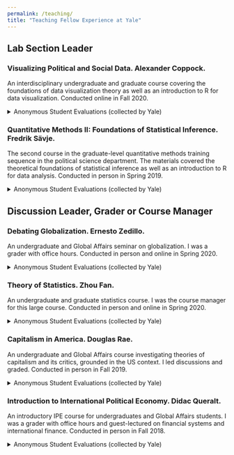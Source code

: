 ```yaml
---
permalink: /teaching/
title: "Teaching Fellow Experience at Yale"
---
```


## Lab Section Leader

### Visualizing Political and Social Data. Alexander Coppock.

An interdisciplinary undergraduate and graduate course covering the foundations of data visualization theory as well as an introduction to R for data visualization. Conducted online in Fall 2020.

<details>
  <summary>Anonymous Student Evaluations (collected by Yale)</summary>
  <ul>
    <li>Overall assessment:</li>
    <img src="http://hikaruyamagishi.github.io/files/teaching_eval/yamagishi_eval_plsc349_sm.png" width="400" />
    <li>Selected student feedback:</li>
    <blockquote>
    <q>Hikaru did really well with a very tough job to try to teach us a lot of coding in a very short period of time. She is also kind and easily reachable.</q>
    </blockquote>

    <blockquote>
    <q>strengths: code was very detailed and answered questions clearly, facilitated discussions and kept us engaged, availability outside of class (office hours, email, piazza) weaknesses: nothing at this time</q>
    </blockquote>

    <li>See <a href="https://hikaruyamagishi.github.io/teaching/202009-teaching">student evaluations in full</a>.</li>
  </ul>
</details>

### Quantitative Methods II: Foundations of Statistical Inference. Fredrik Sävje.

The second course in the graduate-level quantitative methods training sequence in the political science department. The materials covered the theoretical foundations of statistical inference as well as an introduction to R for data analysis. Conducted in person in Spring 2019.

<details>
  <summary>Anonymous Student Evaluations (collected by Yale)</summary>
  <ul>
    <li>Overall assessment:</li>
    <img src="http://hikaruyamagishi.github.io/files/teaching_eval/yamagishi_eval_plsc503_sm.png" width="400" />
    <li>Selected student feedback:</li>

    <blockquote>
    <q>Hikaru is a very friendly and patient TF. She is always open for any kind of questions, and she even took her time to set up some softwares on students' laptops.</q>
    </blockquote>

    <blockquote>
    <q>Exceptional TF</q>
    </blockquote>

    <li>See <a href="https://hikaruyamagishi.github.io/teaching/201901-teaching">student evaluations in full</a>.</li>
  </ul>
</details>



## Discussion Leader, Grader or Course Manager

### Debating Globalization. Ernesto Zedillo.

An undergraduate and Global Affairs seminar on globalization. I was a grader with office hours. Conducted in person and online in Spring 2020.

<details>
  <summary>Anonymous Student Evaluations (collected by Yale)</summary>
  <ul>
    <p>No responses collected by Yale.</p>
  </ul>
</details>

### Theory of Statistics. Zhou Fan.

An undergraduate and graduate statistics course. I was the course manager for this large course. Conducted in person and online in Spring 2020.

<details>
  <summary>Anonymous Student Evaluations (collected by Yale)</summary>
  <ul>
    <p>No responses collected by Yale.</p>
  </ul>
</details>

### Capitalism in America. Douglas Rae.

An undergraduate and Global Affairs course investigating theories of capitalism and its critics, grounded in the US context. I led discussions and graded. Conducted in person in Fall 2019.

<details>
  <summary>Anonymous Student Evaluations (collected by Yale)</summary>
  <ul>
    <li>Overall assessment:</li>
    <img src="http://hikaruyamagishi.github.io/files/teaching_eval/yamagishi_eval_plsc270_sm.png" width="400" />
    <li>Selected student feedback:</li>

    <blockquote>
    <q>Hikaru was a really great teaching fellow! I emailed her numerous times with questions and she always responded promptly and was very helpful. She led great discussion sections and was clearly very prepared and organized.</q>
    </blockquote>

    <blockquote>
    <q>Hikaru was accessible and helpful during office hours and helped to facilitate conversation through the breakout sessions led by prompting engagement and sharing her own perspectives.</q>
    </blockquote>

    <li>See <a href="https://hikaruyamagishi.github.io/teaching/201909-teaching">student evaluations in full</a>.</li>
  </ul>
</details>

### Introduction to International Political Economy. Didac Queralt.

An introductory IPE course for undergraduates and Global Affairs students. I was a grader with office hours and guest-lectured on financial systems and international finance. Conducted in person in Fall 2018.

<details>
  <summary>Anonymous Student Evaluations (collected by Yale)</summary>
  <ul>
    <li>Overall assessment:</li>
    <img src="http://hikaruyamagishi.github.io/files/teaching_eval/yamagishi_eval_plsc186_sm.png" width="400" />
    <li>Selected student feedback:</li>

    <blockquote>
    <q>Great TA! She was very helpful and knowledgeable. Her background in finance provided and unique perspective on financial systems.</q>
    </blockquote>

    <blockquote>
    <q>Hikaru is an excellent Teaching Fellow and was always willing to meet with us to discuss any doubts we were having about the coursework or the class in general. She brought in interesting and relevant perspectives from her experience in finance, and she made the subjects covered in class very accessible for those of us who were struggling with class assignments.</q>
    </blockquote>
    <li>See <a href="https://hikaruyamagishi.github.io/teaching/201809-teaching">student evaluations in full</a>.</li>
  </ul>
</details>
